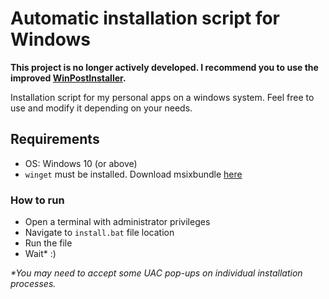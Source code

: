 # Automatic installation script for Windows

**This project is no longer actively developed. I recommend you to use the improved [WinPostInstaller](https://github.com/dan-koller/WinPostInstaller).**

Installation script for my personal apps on a windows system. Feel free to use and modify it depending on your needs.

## Requirements

- OS: Windows 10 (or above)
- `winget` must be installed. Download msixbundle [here](https://github.com/microsoft/winget-cli/releases)

### How to run

- Open a terminal with administrator privileges
- Navigate to `install.bat` file location
- Run the file
- Wait\* :)

_\*You may need to accept some UAC pop-ups on individual installation processes._
